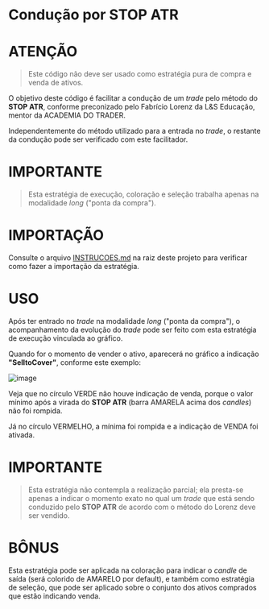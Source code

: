 # Condução por STOP ATR

# ATENÇÃO
> Este código não deve ser usado como estratégia pura de compra e venda de ativos.

O objetivo deste código é facilitar a condução de um *trade* pelo método do **STOP ATR**, conforme preconizado pelo Fabrício Lorenz da L&S Educação, mentor da ACADEMIA DO TRADER.

Independentemente do método utilizado para a entrada no *trade*, o restante da condução pode ser verificado com este facilitador.

# IMPORTANTE
> Esta estratégia de execução, coloração e seleção trabalha apenas na modalidade *long* ("ponta da compra").

# IMPORTAÇÃO
Consulte o arquivo [INSTRUCOES.md](https://github.com/Zamana/nelogica/blob/2c2781093988e4eb594d61d0dd43e12ed96fa931/INSTRUCOES.md) na raiz deste projeto para verificar como fazer a importação da estratégia.

# USO
Após ter entrado no *trade* na modalidade *long* ("ponta da compra"), o acompanhamento da evolução do *trade* pode ser feito com esta estratégia de execução vinculada ao gráfico.

Quando for o momento de vender o ativo, aparecerá no gráfico a indicação **"SelltoCover"**, conforme este exemplo:

![image](https://user-images.githubusercontent.com/6900313/114633258-97c17e80-9c96-11eb-984f-1c824a5cf38f.png)

Veja que no círculo VERDE não houve indicação de venda, porque o valor mínimo após a virada do **STOP ATR** (barra AMARELA acima dos *candles*) não foi rompida.

Já no círculo VERMELHO, a mínima foi rompida e a indicação de VENDA foi ativada.

# IMPORTANTE
> Esta estratégia não contempla a realização parcial; ela presta-se apenas a indicar o momento exato no qual um *trade* que está sendo conduzido pelo **STOP ATR** de acordo com o método do Lorenz deve ser vendido.
 
# BÔNUS
Esta estratégia pode ser aplicada na coloração para indicar o *candle* de saída (será colorido de AMARELO por default), e também como estratégia de seleção, que pode ser aplicado sobre o conjunto dos ativos comprados que estão indicando venda.

